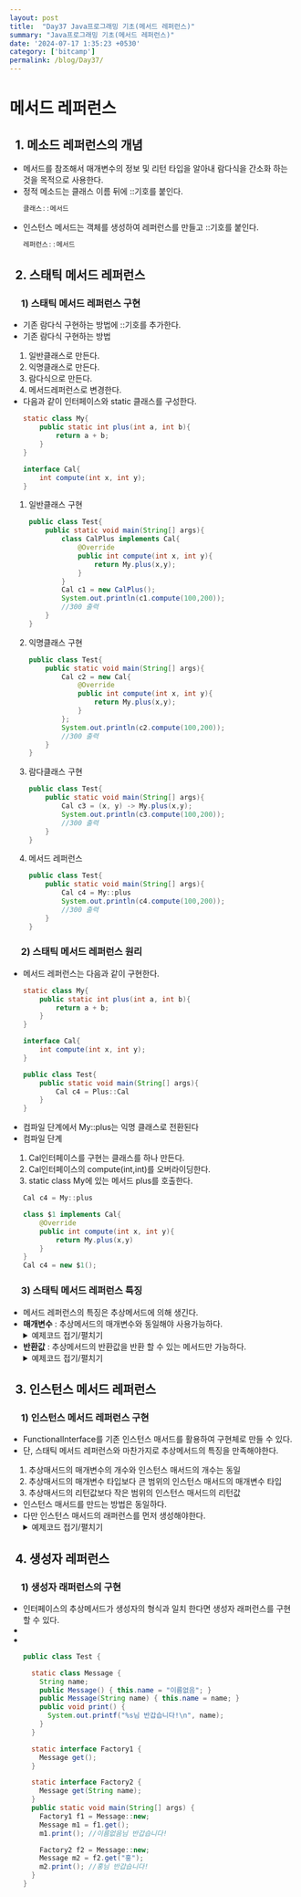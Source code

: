 ```yaml
---
layout: post
title:  "Day37 Java프로그래밍 기초(메서드 레퍼런스)"
summary: "Java프로그래밍 기초(메서드 레퍼런스)"
date: '2024-07-17 1:35:23 +0530'
category: ['bitcamp']
permalink: /blog/Day37/
---
```


<h1> 메서드 레퍼런스 </h1>
<h2 style="margin-left: 10px;"> 1. 메소드 레퍼런스의 개념</h2>
<ul>
<li>메서드를 참조해서 매개변수의 정보 및 리턴 타입을 알아내 람다식을 간소화 하는 것을 목적으로 사용한다.</li>
<li>정적 메소드는 클래스 이름 뒤에 ::기호를 붙인다.</li>

```java
클래스::메서드
```
<li>인스턴스 메서드는 객체를 생성하여 레퍼런스를 만들고 ::기호를 붙인다.</li>

```java
레퍼런스::메서드
```
</ul>
<h2 style="margin-left: 10px;"> 2. 스태틱 메서드 레퍼런스</h2>
<h3 style="margin-left: 20px;"> 1) 스태틱 메서드 레퍼런스 구현 </h3>
<ul>
<li> 기존 람다식 구현하는 방법에 ::기호를 추가한다.</li>
<li> 기존 람다식 구현하는 방법</li>
<ol style="padding-left: 10px;">
<li>일반클래스로 만든다.</li>
<li>익명클래스로 만든다.</li>
<li>람다식으로 만든다.</li>
<li>메서드레퍼런스로 변경한다.</li>
</ol>
<li> 다음과 같이 인터페이스와 static 클래스를 구성한다.</li>

```java
static class My{
    public static int plus(int a, int b){
        return a + b;
    }
}

interface Cal{
    int compute(int x, int y);
}
```
<ol style="padding-left: 10px;">
<li> 일반클래스 구현</li>

```java
public class Test{
    public static void main(String[] args){
        class CalPlus implements Cal{
            @Override
            public int compute(int x, int y){
                return My.plus(x,y);
            }
        }
        Cal c1 = new CalPlus();
        System.out.println(c1.compute(100,200));
        //300 출력
    }
}
```
<li> 익명클래스 구현</li>

```java
public class Test{
    public static void main(String[] args){
        Cal c2 = new Cal{
            @Override
            public int compute(int x, int y){
                return My.plus(x,y);
            }
        };
        System.out.println(c2.compute(100,200));
        //300 출력
    }
}
```
<li> 람다클래스 구현</li>

```java
public class Test{
    public static void main(String[] args){
        Cal c3 = (x, y) -> My.plus(x,y);
        System.out.println(c3.compute(100,200));
        //300 출력
    }
}
```
<li> 메서드 레퍼런스</li>

```java
public class Test{
    public static void main(String[] args){
        Cal c4 = My::plus
        System.out.println(c4.compute(100,200));
        //300 출력
    }
}
```
</ol>
</ul>
<h3 style="margin-left: 20px;"> 2) 스태틱 메서드 레퍼런스 원리 </h3>
<ul>
<li> 메서드 레퍼런스는 다음과 같이 구현한다.</li>

```java
static class My{
    public static int plus(int a, int b){
        return a + b;
    }
}

interface Cal{
    int compute(int x, int y);
}

public class Test{
    public static void main(String[] args){
        Cal c4 = Plus::Cal
    }
}
```
<li> 컴파일 단계에서 My::plus는 익명 클래스로 전환된다</li>
<li> 컴파일 단계</li>
<ol style="padding-left: 10px">
<li>Cal인터페이스를 구현는 클래스를 하나 만든다.</li>
<li>Cal인터페이스의 compute(int,int)를 오버라이딩한다.</li>
<li>static class My에 있는 메서드 plus를 호출한다.</li>
</ol>

```java
Cal c4 = My::plus

class $1 implements Cal{
    @Override
    public int compute(int x, int y){
        return My.plus(x,y)
    }
}
Cal c4 = new $1();
```
</ul>
<h3 style="margin-left: 20px;"> 3) 스태틱 메서드 레퍼런스 특징 </h3>
<ul>
<li>메서드 레퍼런스의 특징은 추상메서드에 의해 생긴다.</li>
<li><b>매개변수</b> : 추상메서드의 매개변수와 동일해야 사용가능하다.</li>
<details>
<summary> 예제코드 접기/펼치기</summary>

```java
  static class MyCalculator {
    public static int plus(int a, int b) return a + b;
    public static int minus(int a, int b) return a - b;
    public static int multiple(int a, int b) return a * b;
    public static int divide(int a, int b) return a / b;
    public static int power(int a) return a * 2;
  }
  interface Calculator {
    int compute(int a, int b);
  }

  public static void main(String[] args){
    //인터페이스의 매개변수 (int,int)
    // -> 메서드 레퍼런스의 매개변수 (int,int)
    Calculator c01 = MyCalculator::plus;      //OK
    Calculator c02 = MyCalculator::minus;     //OK
    Calculator c03 = MyCalculator::multiple;  //OK
    Calculator c04 = MyCalculator::divide;    //OK
    //Calculator c05 = MyCalculator::power;   //NG
  }
```
</details>
<li><b>반환값</b> : 추상메서드의 반환값을 반환 할 수 있는 메서드만 가능하다. </li>
<details>
<summary> 예제코드 접기/펼치기</summary>

```java
 static class MyCalculator {
    public static int plus(int a, int b) {
      return a + b;
    }
  }

  interface Calculator1 {double compute(int a, int b);}
  interface Calculator2 {float compute(int a, int b);}
  interface Calculator3 {short compute(int a, int b);}
  interface Calculator4 {void compute(int a, int b);}
  interface Calculator5 {Object compute(int a, int b);}
  interface Calculator6 {String compute(int a, int b);}

  public static void main(String[] args) {
    // 리턴 타입 int ===> double
    Calculator1 c1 = MyCalculator::plus; // OK!

    // 리턴 타입 int ===> float
    Calculator2 c2 = MyCalculator::plus; // OK!

    // 리턴 타입 int ===> short
    //    Calculator3 c3 = MyCalculator::plus; // 컴파일 오류!

    // 리턴 타입 int ===> void
    Calculator4 c4 = MyCalculator::plus; // OK!

    // 리턴 타입 int ===> Object
    Calculator5 c5 = MyCalculator::plus; // OK!

    // 리턴 타입 int ===> String
    // Calculator6 c6 = MyCalculator::plus; // 컴파일 오류!
  }
```
</details>
</ul>

<h2 style="margin-left: 10px;"> 3. 인스턴스 메서드 레퍼런스</h2>
<h3 style="margin-left: 20px;"> 1) 인스턴스 메서드 레퍼런스 구현 </h3>
<ul>
<li> FunctionalInterface를 기존 인스턴스 매서드를 활용하여 구현체로 만들 수 있다.</li>
<li> 단, 스태틱 메서드 레퍼런스와 마찬가지로 추상메서드의 특징을 만족해야한다.</li>
<ol style="padding-left: 10px;">
<li> 추상매서드의 매개변수의 개수와 인스턴스 매서드의 개수는 동일</li>
<li> 추상매서드의 매개변수 타입보다 큰 범위의 인스턴스 매서드의 매개변수 타입</li>
<li> 추상매서드의 리턴값보다 작은 범위의 인스턴스 매서드의 리턴값</li>
</ol>
<li> 인스턴스 매서드를 만드는 방법은 동일하다.</li>
<li> 다만 인스턴스 매서드의 래퍼런스를 먼저 생성해야한다.</li>
<details>
<summary> 예제코드 접기/펼치기</summary>

```java
public class Test {

  static class Calculator {
    double rate;
    public Calculator(double rate) {this.rate = rate;}
    public double year(int money) {return money * rate / 100;}
    public double month(int money) {return money * rate / 100 / 12;}
    public double day(int money) {return money * rate / 100 / 365;}
    public double bonus() {return 100000;}
  }

  static interface Interest {double compute(int money);}

  public static void main(String[] args) {
    //인스턴스 객체 생성
    Calculator 보통예금 = new Calculator(0.5);

    // 인터페이스 레퍼런스 = 객체::인스턴스매서드
    Interest i1 = 보통예금::year; 

    // 람다 문법으로 표현하면:
    //    Interest i1 = money -> 보통예금.year(money);
    System.out.printf("년 이자: %.1f\n", i1.compute(10_0000_0000));

    i1 = 보통예금::month;
    System.out.printf("월 이자: %.1f\n", i1.compute(10_0000_0000));

    i1 = 보통예금::day;
    System.out.printf("일 이자: %.1f\n", i1.compute(10_0000_0000));
  }
}
```
</details>

</ul>
<h2 style="margin-left: 10px;"> 4. 생성자 레퍼런스</h2>
<h3 style="margin-left: 20px;"> 1) 생성자 래퍼런스의 구현 </h3>
<ul>
<li>인터페이스의 추상메서드가 생성자의 형식과 일치 한다면 생성자 래퍼런스를 구현 할 수 있다.</li>
<li></li>
<li></li>

```java
public class Test {

  static class Message {
    String name;
    public Message() { this.name = "이름없음"; }
    public Message(String name) { this.name = name; }
    public void print() {
      System.out.printf("%s님 반갑습니다!\n", name);
    }
  }

  static interface Factory1 {
    Message get();
  }

  static interface Factory2 {
    Message get(String name);
  }
  public static void main(String[] args) {
    Factory1 f1 = Message::new; 
    Message m1 = f1.get();
    m1.print(); //이름없음님 반갑습니다!

    Factory2 f2 = Message::new; 
    Message m2 = f2.get("홍");
    m2.print(); //홍님 반갑습니다!
  }
}
```
</ul>
